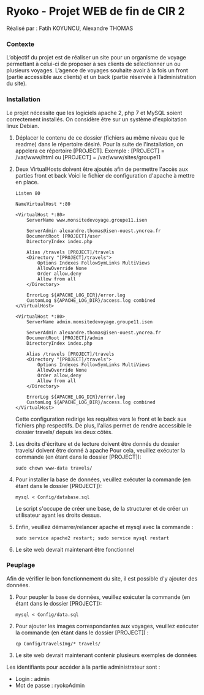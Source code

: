 # Ryoko - Projet WEB de fin de CIR 2
Réalisé par : Fatih KOYUNCU, Alexandre THOMAS

### Contexte
L’objectif du projet est de réaliser un site pour un organisme de voyage
permettant à celui-ci de proposer à ses clients de sélectionner un ou plusieurs
voyages.
L’agence de voyages souhaite avoir à la fois un front (partie accessible aux
clients) et un back (partie réservée à l’administration du site).

### Installation
Le projet nécessite que les logiciels apache 2, php 7 et MySQL soient correctement installés. On considère être sur un système d'exploitation linux Debian.

1. Déplacer le contenu de ce dossier (fichiers au même niveau que le readme) dans le répertoire désiré.
	 Pour la suite de l'installation, on appelera ce répertoire [PROJECT].
	 Exemple : [PROJECT] = /var/www/html ou [PROJECT] = /var/www/sites/groupe11

1. Deux VirtualHosts doivent être ajoutés afin de permettre l'accès aux parties front et back
	 Voici le fichier de configuration d'apache à mettre en place.

	```
    Listen 80

	NameVirtualHost *:80

	<VirtualHost *:80>
		ServerName www.monsitedevoyage.groupe11.isen

		ServerAdmin alexandre.thomas@isen-ouest.yncrea.fr
		DocumentRoot [PROJECT]/user
		DirectoryIndex index.php

		Alias /travels [PROJECT]/travels
		<Directory "[PROJECT]/travels">
			Options Indexes FollowSymLinks MultiViews
			AllowOverride None
			Order allow,deny
			Allow from all
		</Directory>

		ErrorLog ${APACHE_LOG_DIR}/error.log
		CustomLog ${APACHE_LOG_DIR}/access.log combined
	</VirtualHost>

	<VirtualHost *:80>
		ServerName admin.monsitedevoyage.groupe11.isen

		ServerAdmin alexandre.thomas@isen-ouest.yncrea.fr
		DocumentRoot [PROJECT]/admin
		DirectoryIndex index.php

		Alias /travels [PROJECT]/travels
		<Directory "[PROJECT]/travels">
			Options Indexes FollowSymLinks MultiViews
			AllowOverride None
			Order allow,deny
			Allow from all
		</Directory>

		ErrorLog ${APACHE_LOG_DIR}/error.log
		CustomLog ${APACHE_LOG_DIR}/access.log combined
	</VirtualHost>
	```

	 Cette configuration redirige les requêtes vers le front et le back aux fichiers php respectifs. De plus, l'alias
	 permet de rendre accessible le dossier travels/ depuis les deux côtés.

2. Les droits d'écriture et de lecture doivent être donnés du dossier travels/ doivent être donné à apache
	 Pour cela, veuillez exécuter la commande (en étant dans le dossier [PROJECT]):
	 ```
	 sudo chown www-data travels/
	 ```

3. Pour installer la base de données, veuillez exécuter la commande (en étant dans le dossier [PROJECT]):
	 ```
	 mysql < Config/database.sql
	 ```
	 Le script s'occupe de créer une base, de la structurer et de créer un utilisateur ayant les droits dessus.

4. Enfin, veuillez démarrer/relancer apache et mysql avec la commande :
	```
	sudo service apache2 restart; sudo service mysql restart
	```

5. Le site web devrait maintenant être fonctionnel


### Peuplage
Afin de vérifier le bon fonctionnement du site, il est possible d'y ajouter des données.
1. Pour peupler la base de données, veuillez exécuter la commande (en étant dans le dossier [PROJECT]):
	```
	mysql < Config/data.sql
	```

2. Pour ajouter les images correspondantes aux voyages, veuillez exécuter la commande (en étant dans le dossier [PROJECT]) :
	```
	cp Config/travelsImg/* travels/
	```

3. Le site web devrait maintenant contenir plusieurs exemples de données

Les identifiants pour accéder à la partie administrateur sont :
 - Login : admin
 - Mot de passe : ryokoAdmin
